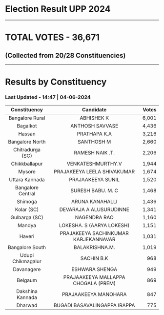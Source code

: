 # Election Result UPP 2024

---
# TOTAL VOTES - 36,671 
## (Collected from 20/28 Constituencies) 


---
# Results by Constituency 

### Last Updated - 14:47 | 04-06-2024 


|  Constituency   |             Candidate              |Votes|
|:---------------:|:----------------------------------:|----:|
| Bangalore Rural |             ABHISHEK K             |6,001|
|    Bagalkot     |          ANTHOSH SAVVASE           |4,436|
|     Hassan      |            PRATHAPA K.A            |3,216|
| Bangalore North |             SANTHOSH M             |2,660|
|Chitradurga (SC) |          RAMESH NAIK .T.           |2,206|
|  Chikkballapur  |         VENKATESHMURTHY.V          |1,944|
|     Mysore      |    PRAJAKEEYA LEELA SHIVAKUMAR     |1,674|
| Uttara Kannada  |         PRAJAAKEEYA SUNIL          |1,520|
|Bangalore Central|         SURESH BABU. M. C          |1,468|
|     Shimoga     |          ARUNA KANAHALLI           |1,436|
|   Kolar (SC)    |      DEVARAJA A ALUSURUDINNE       |1,341|
|  Gulbarga (SC)  |            NAGENDRA RAO            |1,160|
|     Mandya      |     LOKESHA. S (AARYA LOKESH)      |1,151|
|     Haveri      |PRAJAKEEYA SACHINKUMAR KARJEKANNAVAR|1,031|
| Bangalore South |           BALAKRISHNA.M.           |1,019|
|Udupi Chikmagalur|             SACHIN B.K             |  968|
|   Davanagere    |           ESHWARA SHENGA           |  949|
|     Belgaum     |PRAJAAKEEYA MALLAPPA CHOGALA (PREM) |  869|
|Dakshina Kannada |        PRAJAAKEEYA MANOHARA        |  847|
|     Dharwad     |    BUGADI BASAVALINGAPPA IRAPPA    |  775|
